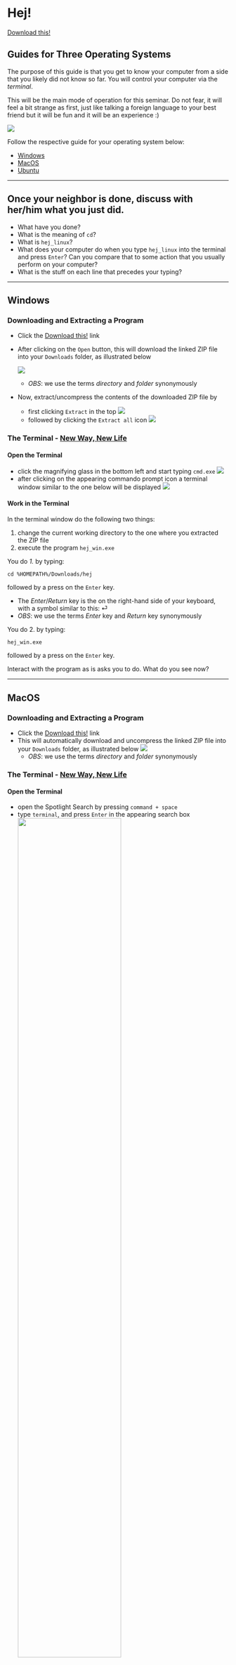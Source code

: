 # Hej!

[Download this!](https://github.com/itu-qsp/2019-summer/raw/master/session-1/hej.zip)


## Guides for Three Operating Systems

The purpose of this guide is that you get to know your computer from a side that you likely did not know so far. You will control your computer via the
 _terminal_.

This will be the main mode of operation for this seminar. Do not fear, it will feel a bit strange as first, just like talking a foreign language to your best friend but it will be fun and it will be an experience :)

![](https://cdn.someecards.com/someecards/usercards/i-apologise-for-not-understanding-your-problem-straight-away-gibberish-isnt-my-first-language-b5c82.png)

Follow the respective guide for your operating system below:

  * [Windows](#win)
  * [MacOS](#macos)
  * [Ubuntu](#linux)

------

## Once your neighbor is done, discuss with her/him what you just did.

  - What have you done?
  - What is the meaning of `cd`?
  - What is `hej_linux`?
  - What does your computer do when you type `hej_linux` into the terminal and press `Enter`? Can you compare that to some action that you usually perform on your computer?
  - What is the stuff on each line that precedes your typing?


-------


<a name="win"></a>
## Windows

### Downloading and Extracting a Program

  * Click the [Download this!](https://github.com/itu-qsp/2019-summer/raw/master/session-1/hej.zip) link
  * After clicking on the `Open` button, this will download the linked ZIP file into your `Downloads` folder, as illustrated below

    ![](images/win_download.png)
    - _OBS_: we use the terms _directory_ and _folder_ synonymously
  * Now, extract/uncompress the contents of the downloaded ZIP file by
    - first clicking `Extract` in the top
      ![](images/win_uncompress1.png)
    - followed by clicking the `Extract all` icon
      ![](images/win_uncompress2.png)


### The Terminal - [New Way, New Life](https://www.youtube.com/watch?v=OkIFE5zlUPY)

#### Open the Terminal

  * click the magnifying glass in the bottom left and start typing `cmd.exe`
  ![](images/win_terminal.png)
  * after clicking on the appearing commando prompt icon a terminal window similar to the one below will be displayed
  ![](images/win_cmd.png)

#### Work in the Terminal

In the terminal window do the following two things:

  1. change the current working directory to the one where you extracted the ZIP file
  2. execute the program `hej_win.exe`

You do _1._ by typing:
```
cd %HOMEPATH%/Downloads/hej
```
followed by a press on the `Enter` key.

  - The _Enter_/_Return_ key is the on the right-hand side of your keyboard, with a symbol similar to this: ⏎
  - _OBS_: we use the terms _Enter_ key and _Return_ key synonymously

You do 2. by typing:
```bash
hej_win.exe
```
followed by a press on the `Enter` key.

Interact with the program as is asks you to do.
What do you see now?


-------


<a name="macos"></a>
## MacOS

### Downloading and Extracting a Program

  * Click the [Download this!](https://github.com/itu-qsp/2019-summer/raw/master/session-1/hej.zip) link
  * This will automatically download and uncompress the linked ZIP file into your `Downloads` folder, as illustrated below
  ![](images/macos_uncompress.png)
    - _OBS_: we use the terms _directory_ and _folder_ synonymously

### The Terminal - [New Way, New Life](https://www.youtube.com/watch?v=OkIFE5zlUPY)

#### Open the Terminal

  * open the Spotlight Search by pressing `command + space`
  * type `terminal`, and press `Enter` in the appearing search box
    <img src="images/Mac_terminal.png" style="width: 70%"/>

#### Work in the Terminal

In the terminal window (which looks similar to the illustration below) do the following two things:
![](https://matthewmazur.files.wordpress.com/2012/01/terminal_default1.png?w=525)

  1. change the current working directory to the one where you extracted the ZIP file
  2. execute the program `hej_macos`

You do _1._ by typing:
```bash
cd $HOME/Downloads/hej
```
followed by a press on the `Enter` key.

  - The _Enter_/_Return_ key is the on the right-hand side of your keyboard, with a symbol similar to this: ⏎
  - _OBS_: we use the terms _Enter_ key and _Return_ key synonymously

You do 2. by typing:
```bash
./hej_macos
```
followed by a press on the `Enter` key.

Interact with the program as is asks you to do.
What do you see now?


-------


## Ubuntu <a name="linux"></a>

### Downloading and Extracting a Program

  * Click the [Download this!](https://github.com/itu-qsp/2019-summer/raw/master/session-1/hej.zip) link
  * For the download, choose `Open with: Archive Manager`
  ![](images/linux_uncompress1.png)
  * uncompress/extract the ZIP file to a directory of your choice
    - Here, I assume that you extract the files to your user's `Downloads` directory
      ![](images/linux_uncompress2.png)
    - _OBS_: we use the terms _directory_ and _folder_ synonymously

### The Terminal - [New Way, New Life](https://www.youtube.com/watch?v=OkIFE5zlUPY)

#### Open the Terminal

  - Click on the logo in the bottom left

    ![](images/linux_terminal_start_icon.png)
  - Type the word `terminal` in the appearing search box and mouse-click on the `terminal` icon

    ![](images/linux_terminal_start.png)

#### Work in the Terminal

In the terminal window (which looks similar to the illustration below) do the following two things:
![](images/linux_terminal.png)

  1. change the current working directory to the one where you extracted the ZIP file
  2. execute the program `hej_linux`

You do _1._ by typing:
```bash
cd $HOME/Downloads
```
followed by a press on the `Enter` key.

  - The _Enter_/_Return_ key is the on the right-hand side of your keyboard, with a symbol similar to this: ⏎
  - _OBS_: we use the terms _Enter_ key and _Return_ key synonymously

You do 2. by typing:
```bash
./hej_linux
```
followed by a press on the `Enter` key.

Interact with the program as is asks you to do.
What do you see now?

